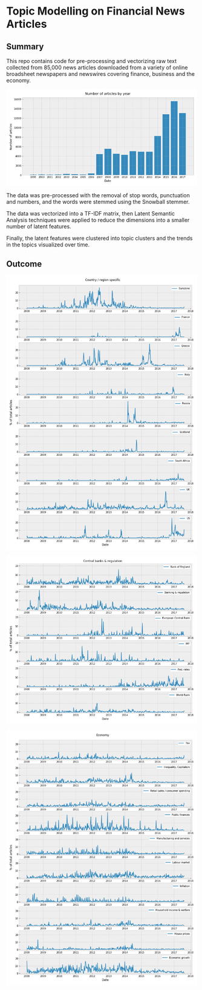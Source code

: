 # Topic Modelling on Financial News Articles

## Summary

This repo contains code for pre-processing and vectorizing raw text collected from 85,000 news articles downloaded from a variety of online broadsheet newspapers and newswires covering finance, business and the economy.

![Article counts by year](articles_by_year.png "Article counts by year")

The data was pre-processed with the removal of stop words, punctuation and numbers, and the words were stemmed using the Snowball stemmer.

The data was vectorized into a TF-IDF matrix, then Latent Semantic Analysis techniques were applied to reduce the dimensions into a smaller number of latent features.

Finally, the latent features were clustered into topic clusters and the trends in the topics visualized over time.

## Outcome

![Country & Region specific](country_region_chart.png "Country/Region chart")

![Central Banks and Regulation](cb_regulation_chart.png "Central Banks/Regulation")

![The Economy](economy_chart.png "The Economy")
